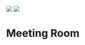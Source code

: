 <img src="https://img.shields.io/github/license/neeleshio/api-meeting-room"> <img src="https://img.shields.io/badge/type-api-red"> 

# Meeting Room

 


